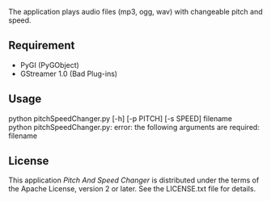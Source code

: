 The application plays audio files (mp3, ogg, wav) with changeable pitch and speed.


## Requirement

- PyGI (PyGObject)  
- GStreamer 1.0 (Bad Plug-ins)  


## Usage

python pitchSpeedChanger.py [-h] [-p PITCH] [-s SPEED] filename  
python pitchSpeedChanger.py: error: the following arguments are required: filename


## License

This application *Pitch And Speed Changer* is distributed under the terms of the Apache License, version 2 or later. See the LICENSE.txt file for details.
